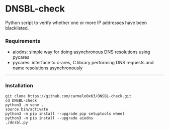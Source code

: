 # DNSBL-check
Python script to verify whether one or more IP addresses have been blacklisted.

### Requirements
- aiodns: simple way for doing asynchronous DNS resolutions using pycares
- pycares: interface to c-ares, C library performing DNS requests and name resolutions asynchronously

----

### Installation
```
git clone https://github.com/carmelo0x63/DNSBL-check.git
cd DNSBL-check
python3 -m venv .
source bin/activate
python3 -m pip install --upgrade pip setuptools wheel
python3 -m pip install --upgrade aiodns
./dnsbl.py
```

